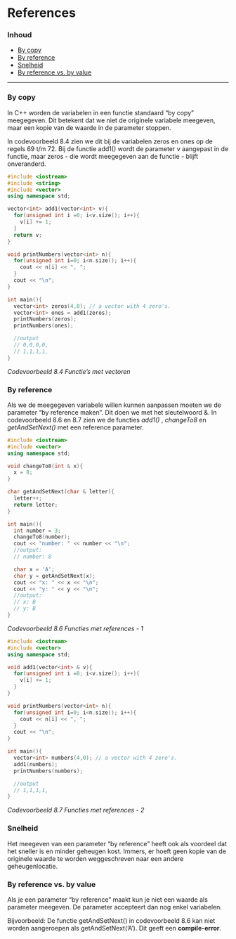 # References <!-- omit in toc -->

### Inhoud[](toc-id) <!-- omit in toc -->
- [By copy](#by-copy)
- [By reference](#by-reference)
- [Snelheid](#snelheid)
- [By reference vs. by value](#by-reference-vs-by-value)

---

### By copy
In C++ worden de variabelen in een functie standaard “by copy” meegegeven. Dit
betekent dat we niet de originele variabele meegeven, maar een kopie van de waarde in de parameter stoppen. 

In codevoorbeeld 8.4 zien we dit bij de variabelen zeros en ones op de regels 69 t/m 72. Bij de functie add1() wordt de parameter v aangepast in
de functie, maar zeros - die wordt meegegeven aan de functie - blijft onveranderd.

```c++
#include <iostream>
#include <string> 
#include <vector> 
using namespace std;

vector<int> add1(vector<int> v){ 
  for(unsigned int i =0; i<v.size(); i++){ 
    v[i] += 1;
  } 
  return v;
}

void printNumbers(vector<int> n){ 
  for(unsigned int i=0; i<n.size(); i++){ 
    cout << n[i] << ", ";
  }
  cout << "\n";
}

int main(){ 
  vector<int> zeros(4,0); // a vector with 4 zero's. 
  vector<int> ones = add1(zeros); 
  printNumbers(zeros); 
  printNumbers(ones);

  //output
  // 0,0,0,0,
  // 1,1,1,1, 
}

```
*Codevoorbeeld 8.4 Functie’s met vectoren*

### By reference
Als we de meegegeven variabele willen kunnen aanpassen moeten we de parameter
“by reference maken”. Dit doen we met het sleutelwoord &. 
In codevoorbeeld 8.6 en 8.7 zien we de functies *add1()* , *changeTo8* en *getAndSetNext()* met een reference parameter.

```c++
#include <iostream>
#include <vector>
using namespace std;

void changeTo8(int & x){
  x = 8;
}

char getAndSetNext(char & letter){
  letter++;
  return letter;
}

int main(){
  int number = 3;
  changeTo8(number);
  cout << "number: " << number << "\n";
  //output:
  // number: 8

  char x = 'A';
  char y = getAndSetNext(x);
  cout << "x: " << x << "\n";
  cout << "y: " << y << "\n";
  //output:
  // x: B
  // y: B
}
```
*Codevoorbeeld 8.6 Functies met references - 1*


```c++
#include <iostream>
#include <vector>
using namespace std;

void add1(vector<int> & v){
  for(unsigned int i =0; i<v.size(); i++){
    v[i] += 1;
  }
}

void printNumbers(vector<int> n){
  for(unsigned int i=0; i<n.size(); i++){
    cout << n[i] << ", ";
  }
  cout << "\n";
}

int main(){
  vector<int> numbers(4,0); // a vector with 4 zero's.
  add1(numbers);
  printNumbers(numbers);

  //output
  // 1,1,1,1,
}
```
*Codevoorbeeld 8.7 Functies met references - 2*

### Snelheid
Het meegeven van een parameter “by reference” heeft ook als voordeel dat het sneller
is en minder geheugen kost. Immers, er hoeft geen kopie van de originele waarde te
worden weggeschreven naar een andere geheugenlocatie.

### By reference vs. by value
Als je een parameter “by reference” maakt kun je niet een waarde als parameter meegeven. De parameter accepteert dan nog enkel variabelen. 

Bijvoorbeeld: De functie getAndSetNext() in codevoorbeeld 8.6 kan niet worden aangeroepen als getAndSetNext(’A’). Dit geeft een **compile-error**.